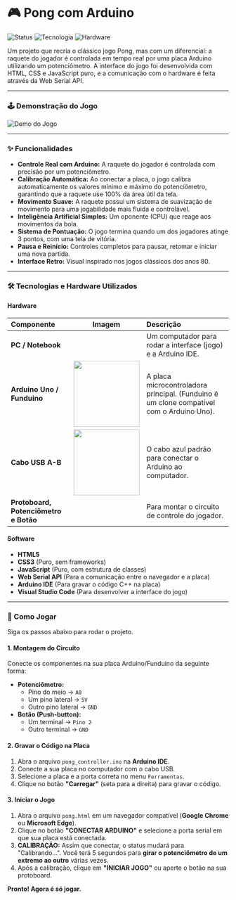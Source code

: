 # 🎮 Pong com Arduino

![Status](https://img.shields.io/badge/status-conclu%C3%ADdo-brightgreen)
![Tecnologia](https://img.shields.io/badge/tecnologia-HTML%2FCSS%2FJS-blue)
![Hardware](https://img.shields.io/badge/hardware-Arduino-cyan)

Um projeto que recria o clássico jogo Pong, mas com um diferencial: a raquete do jogador é controlada em tempo real por uma placa Arduino utilizando um potenciômetro. A interface do jogo foi desenvolvida com HTML, CSS e JavaScript puro, e a comunicação com o hardware é feita através da Web Serial API.

---

### 🕹️ Demonstração do Jogo


![Demo do Jogo](https://media.giphy.com/media/v1.Y2lkPTc5MGI3NjExd25kaDN0cHc1cWF2cmZudG1pb2Q2ZDBzbXF6cG1sYjZudWw0b2ZmayZlcD12MV9pbnRlcm5hbF9naWZfYnlfaWQmY3Q9Zw/L115Z3zIqN3x5iS2j/giphy.gif)

---

### ✨ Funcionalidades

* **Controle Real com Arduino:** A raquete do jogador é controlada com precisão por um potenciômetro.
* **Calibração Automática:** Ao conectar a placa, o jogo calibra automaticamente os valores mínimo e máximo do potenciômetro, garantindo que a raquete use 100% da área útil da tela.
* **Movimento Suave:** A raquete possui um sistema de suavização de movimento para uma jogabilidade mais fluida e controlável.
* **Inteligência Artificial Simples:** Um oponente (CPU) que reage aos movimentos da bola.
* **Sistema de Pontuação:** O jogo termina quando um dos jogadores atinge 3 pontos, com uma tela de vitória.
* **Pausa e Reinício:** Controles completos para pausar, retomar e iniciar uma nova partida.
* **Interface Retro:** Visual inspirado nos jogos clássicos dos anos 80.

---

### 🛠️ Tecnologias e Hardware Utilizados

#### Hardware
| Componente | Imagem | Descrição |
| :--- | :---: | :--- |
| **PC / Notebook** | | Um computador para rodar a interface (jogo) e a Arduino IDE. |
| **Arduino Uno / Funduino** | <img src="https://upload.wikimedia.org/wikipedia/commons/3/38/Arduino_Uno_-_R3.jpg" width="150"> | A placa microcontroladora principal. (Funduino é um clone compatível com o Arduino Uno). |
| **Cabo USB A-B** | <img src="https://upload.wikimedia.org/wikipedia/commons/thumb/c/cb/USB_A_to_B.jpg/256px-USB_A_to_B.jpg" width="150"> | O cabo azul padrão para conectar o Arduino ao computador. |
| **Protoboard, Potenciômetro e Botão** | | Para montar o circuito de controle do jogador. |

#### Software
* **HTML5**
* **CSS3** (Puro, sem frameworks)
* **JavaScript** (Puro, com estrutura de classes)
* **Web Serial API** (Para a comunicação entre o navegador e a placa)
* **Arduino IDE** (Para gravar o código C++ na placa)
* **Visual Studio Code** (Para desenvolver a interface do jogo)

---

### 🚀 Como Jogar

Siga os passos abaixo para rodar o projeto.

#### 1. Montagem do Circuito
Conecte os componentes na sua placa Arduino/Funduino da seguinte forma:
* **Potenciômetro:**
    * Pino do meio → `A0`
    * Um pino lateral → `5V`
    * Outro pino lateral → `GND`
* **Botão (Push-button):**
    * Um terminal → `Pino 2`
    * Outro terminal → `GND`

#### 2. Gravar o Código na Placa
1.  Abra o arquivo `pong_controller.ino` na **Arduino IDE**.
2.  Conecte a sua placa no computador com o cabo USB.
3.  Selecione a placa e a porta correta no menu `Ferramentas`.
4.  Clique no botão **"Carregar"** (seta para a direita) para gravar o código.

#### 3. Iniciar o Jogo
1.  Abra o arquivo `pong.html` em um navegador compatível (**Google Chrome** ou **Microsoft Edge**).
2.  Clique no botão **"CONECTAR ARDUINO"** e selecione a porta serial em que sua placa está conectada.
3.  **CALIBRAÇÃO:** Assim que conectar, o status mudará para "Calibrando...". Você terá 5 segundos para **girar o potenciômetro de um extremo ao outro** várias vezes.
4.  Após a calibração, clique em **"INICIAR JOGO"** ou aperte o botão na sua protoboard.

**Pronto! Agora é só jogar.**
